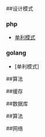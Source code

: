 ##设计模式
### php
- [单利模式 ](docs/dataStructures-algorithms/几道常见的子符串算法题.md)

### golang
- [单利模式]

##算法

##缓存

##数据库

##算法

##网络
